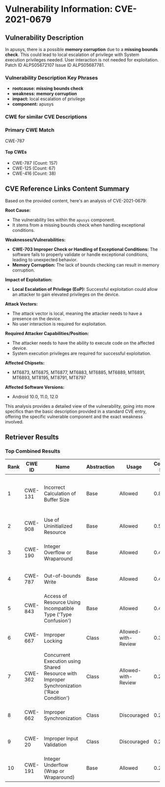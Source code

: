 # Vulnerability Information: CVE-2021-0679

## Vulnerability Description
In apusys, there is a possible **memory corruption** due to a **missing bounds check**. This could lead to local escalation of privilege with System execution privileges needed. User interaction is not needed for exploitation. Patch ID ALPS05672107 Issue ID ALPS05687781.

### Vulnerability Description Key Phrases
- **rootcause:** **missing bounds check**
- **weakness:** **memory corruption**
- **impact:** local escalation of privilege
- **component:** apusys

### CWE for similar CVE Descriptions
### Primary CWE Match
CWE-787

#### Top CWEs
- CWE-787 (Count: 157)
- CWE-125 (Count: 67)
- CWE-416 (Count: 38)

## CVE Reference Links Content Summary
Based on the provided content, here's an analysis of CVE-2021-0679:

**Root Cause:**
- The vulnerability lies within the `apusys` component.
- It stems from a missing bounds check when handling exceptional conditions.

**Weaknesses/Vulnerabilities:**
- **CWE-703 Improper Check or Handling of Exceptional Conditions:** The software fails to properly validate or handle exceptional conditions, leading to unexpected behavior.
- **Memory Corruption:** The lack of bounds checking can result in memory corruption.

**Impact of Exploitation:**
- **Local Escalation of Privilege (EoP):** Successful exploitation could allow an attacker to gain elevated privileges on the device.

**Attack Vectors:**
- The attack vector is local, meaning the attacker needs to have a presence on the device.
- No user interaction is required for exploitation.

**Required Attacker Capabilities/Position:**
- The attacker needs to have the ability to execute code on the affected device.
- System execution privileges are required for successful exploitation.

**Affected Chipsets:**
- MT6873, MT6875, MT6877, MT6883, MT6885, MT6889, MT6891, MT6893, MT8195, MT8791, MT8797

**Affected Software Versions:**
- Android 10.0, 11.0, 12.0

This analysis provides a detailed view of the vulnerability, going into more specifics than the basic description provided in a standard CVE entry, offering the specific vulnerable component and the exact weakness involved.

## Retriever Results

### Top Combined Results

| Rank | CWE ID | Name | Abstraction | Usage | Combined Score | Retrievers | Individual Scores |
|------|--------|------|-------------|-------|---------------|------------|-------------------|
| 1 | CWE-131 | Incorrect Calculation of Buffer Size | Base | Allowed | 0.8442 | dense, sparse, graph | dense: 0.566, sparse: 0.416, graph: 0.904 |
| 2 | CWE-908 | Use of Uninitialized Resource | Base | Allowed | 0.5221 | dense, sparse | dense: 0.564, sparse: 0.419 |
| 3 | CWE-190 | Integer Overflow or Wraparound | Base | Allowed | 0.4895 | dense, sparse | dense: 0.546, sparse: 0.378 |
| 4 | CWE-787 | Out-of-bounds Write | Base | Allowed | 0.4883 | dense, sparse | dense: 0.541, sparse: 0.380 |
| 5 | CWE-843 | Access of Resource Using Incompatible Type ('Type Confusion') | Base | Allowed | 0.4171 | sparse, graph | sparse: 0.353, graph: 0.602 |
| 6 | CWE-667 | Improper Locking | Class | Allowed-with-Review | 0.3086 | dense, sparse | dense: 0.565, sparse: 0.424 |
| 7 | CWE-362 | Concurrent Execution using Shared Resource with Improper Synchronization ('Race Condition') | Class | Allowed-with-Review | 0.2717 | sparse, graph | sparse: 0.415, graph: 0.630 |
| 8 | CWE-662 | Improper Synchronization | Class | Discouraged | 0.2492 | sparse, graph | sparse: 0.404, graph: 0.911 |
| 9 | CWE-20 | Improper Input Validation | Class | Discouraged | 0.2241 | dense, sparse | dense: 0.550, sparse: 0.394 |
| 10 | CWE-191 | Integer Underflow (Wrap or Wraparound) | Base | Allowed | 0.2190 | sparse | sparse: 0.383 |

